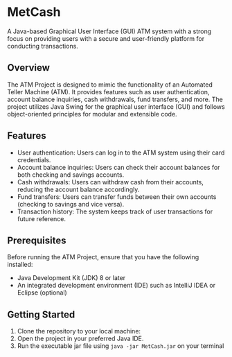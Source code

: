 # MetCash


A Java-based Graphical User Interface (GUI) ATM system with a strong focus on providing users with a secure and user-friendly platform for conducting transactions.
## Overview

The ATM Project is designed to mimic the functionality of an Automated Teller Machine (ATM). It provides features such as user authentication, account balance inquiries, cash withdrawals, fund transfers, and more. The project utilizes Java Swing for the graphical user interface (GUI) and follows object-oriented principles for modular and extensible code.

## Features

- User authentication: Users can log in to the ATM system using their card credentials.
- Account balance inquiries: Users can check their account balances for both checking and savings accounts.
- Cash withdrawals: Users can withdraw cash from their accounts, reducing the account balance accordingly.
- Fund transfers: Users can transfer funds between their own accounts (checking to savings and vice versa).
- Transaction history: The system keeps track of user transactions for future reference.

## Prerequisites

Before running the ATM Project, ensure that you have the following installed:

- Java Development Kit (JDK) 8 or later
- An integrated development environment (IDE) such as IntelliJ IDEA or Eclipse (optional)

## Getting Started

1. Clone the repository to your local machine:
2. Open the project in your preferred Java IDE.
3. Run the executable jar file using `java -jar MetCash.jar` on your terminal
